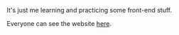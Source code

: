 It's just me learning and practicing some front-end stuff.

Everyone can see the website [here](https://anh0616.github.io/LearningFrontEnd/).

